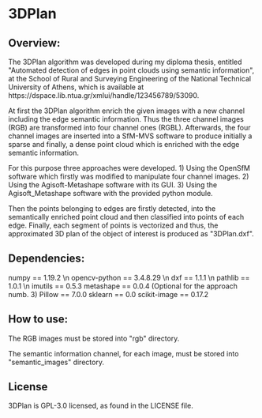 # 3DPlan


## Overview:
<p text-align="justify">
The 3DPlan algorithm was developed during my diploma thesis, entitled "Automated detection of edges in point clouds using semantic information", 
at the School of Rural and Surveying Engineering of the National Technical University of Athens, which is available at https://dspace.lib.ntua.gr/xmlui/handle/123456789/53090.

At first the 3DPlan algorithm enrich the given images with a new channel including the edge semantic information. Thus
the three channel images (RGB) are transformed into four channel ones (RGBL).
Afterwards, the four channel images are inserted into a SfM-MVS software to produce initially a sparse and finally, a dense point cloud which is enriched with the
edge semantic information.

For this purpose three approaches were developed.
    1) Using the OpenSfM software which firstly was modified to manipulate four channel images.
    2) Using the Agisoft-Metashape software with its GUI.
    3) Using the Agisoft_Metashape software with the provided python module.

Then the points belonging to edges are firstly detected, into the semantically enriched point cloud and then classified into points of each edge. 
Finally, each segment of points is vectorized and thus, the approximated 3D plan of the object of interest is produced as "3DPlan.dxf".
</p>

## Dependencies:

numpy == 1.19.2 \n
opencv-python == 3.4.8.29 \n
dxf == 1.1.1 \n
pathlib == 1.0.1 \n
imutils == 0.5.3
metashape == 0.0.4 (Optional for the approach numb. 3)
Pillow == 7.0.0
sklearn == 0.0
scikit-image == 0.17.2


## How to use:

The RGB images must be stored into "rgb" directory.

The semantic information channel, for each image, must be stored into "semantic_images" directory.

## License
3DPlan is GPL-3.0 licensed, as found in the LICENSE file.
